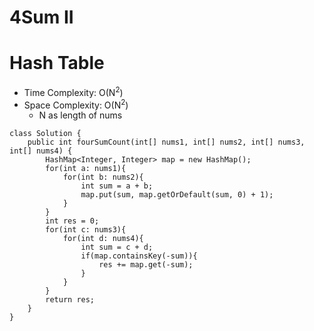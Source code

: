 # 4Sum II

# Hash Table

- Time Complexity: O(N<sup>2</sup>)
- Space Complexity: O(N<sup>2</sup>)
  - N as length of nums

```
class Solution {
    public int fourSumCount(int[] nums1, int[] nums2, int[] nums3, int[] nums4) {
        HashMap<Integer, Integer> map = new HashMap();
        for(int a: nums1){
            for(int b: nums2){
                int sum = a + b;
                map.put(sum, map.getOrDefault(sum, 0) + 1);
            }
        }
        int res = 0;
        for(int c: nums3){
            for(int d: nums4){
                int sum = c + d;
                if(map.containsKey(-sum)){
                    res += map.get(-sum);
                }
            }
        }
        return res;
    }
}
```
